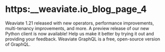 # https:\_\_weaviate.io_blog_page_4

Weaviate 1.21 released with new operators, performance improvements, multi-tenancy improvements, and more. A preview release of our new Python client is now available! Help us make it better by trying it out and providing your feedback. Weaviate GraphQL is a free, open-source version of GraphQL.
